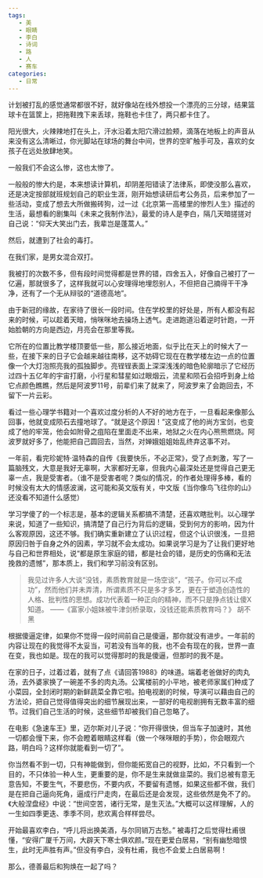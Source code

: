 ```yaml
---
tags:
   - 美
   - 眼睛
   - 李白
   - 诗词
   - 路
   - 人
   - 赛车
categories:
   - 日常
---
```



计划被打乱的感觉通常都很不好，就好像站在线外想投一个漂亮的三分球，结果篮球卡在篮筐上，把拖鞋拽下来丢球，拖鞋也卡住了，两只都卡住了。

阳光很大，火辣辣地打在头上，汗水沿着太阳穴滑过脸颊，滴落在地板上的声音从来没有这么清晰过，你光脚站在球场的舞台中间，世界的空旷触手可及，喜欢的女孩子在远处放肆地笑。

一般我们不会这么惨，这也太惨了。

一般般的惨大约是，本来想读计算机，却阴差阳错读了法律系，即使没那么喜欢，还是决定按部就班规划自己的职业生涯，刚开始想读研后考公务员，后来参加了一些活动，变成了想去大所做搬砖狗，过一过《北京第一高楼里的惨烈人生》描述的生活，最想看的剧集叫《未来之我制作法》，最爱的诗人是李白，隔几天暗搓搓对自己说：“仰天大笑出门去，我辈岂是蓬蒿人。”

然后，就遭到了社会的毒打。

在我们家，是男女混合双打。

我被打的次数不多，但有段时间觉得都是世界的错，四舍五入，好像自己被打了一亿遍，那就很多了，这样我就可以心安理得地埋怨别人，不但把自己摘得干干净净，还有了一个无从辩驳的“道德高地”。

由于新冠的缘故，在家待了很长一段时间。住在学校里的好处是，所有人都没有起来的时候，可以趁着天暗，悄咪咪地去操场上透气。走进跑道沿着逆时针跑，一开始脸朝的方向是西边，月亮会在那里等我。

它所在的位置比教学楼顶要低一些，那么接近地面，似乎比在天上的时候大了一些，在接下来的日子它会越来越往南移，这不妨碍它现在在教学楼左边一点的位置像一个大灯泡照亮我的孤独脚步。亮锃锃表面上深深浅浅的暗色轮廓暗示了它经历过四十五亿年的宇宙打磨，小行星和彗星如过眼烟云，流星和陨石会招呼到身上给它点颜色瞧瞧，然后是阿波罗11号，前辈们来了就来了，阿波罗来了会跑回去，不留下一片云彩。

看过一些心理学书籍对一个喜欢过度分析的人不好的地方在于，一旦看起来像那么回事，他就变成陨石去撞地球了。“就是这个原因！”这变成了他的尚方宝剑，也变成了他的牢笼，他会如附骨之疽陷在里面走不出来，地狱之火在内心熊熊燃烧。阿波罗就好多了，他能把自己圆回去，当然，对婵娥姐姐始乱终弃这事不对。

一年前，看完珍妮特·温特森的自传《我要快乐，不必正常》，受了点刺激，写了一篇脑残文，大意是我好无辜啊，大家都好无辜，但我内心最深处还是觉得自己更无辜一点，我是受害者。（谁不是受害者呢？类似的情况，<Educated>的作者处理得多棒，<Educated>看的时候没有太大的情感波澜，这可能和英文版有关，中文版《当你像鸟飞往你的山》还没看不知道什么感觉）

学习学傻了的一个标志是，基本的逻辑关系都搞不清楚，还喜欢瞎批判。以心理学来说，知道了一些知识，搞清楚了自己行为背后的逻辑，受到何方的影响，因为什么客观原因，这还不够。我们确实重新建立了认识过程，但这个认识很浅，一旦把原因归咎于自身之外的因素，学习就不会太成功。如果说学习是为了让我们更好地与自己和世界相处，说“都是原生家庭的错，都是社会的错，是历史的伤痛和无法挽救的遗憾”，那本质上，我们和学习前没有区别。

> 我见过许多人大谈“没钱，素质教育就是一场空谈”，“孩子。你可以不成功”，然而他们并未弄清，所谓素质不只是多才多艺，更在于塑造创造性的人格、批判性的思想。成功代表着一种正向的精神，而不只是挣点钱让傻X知道。
                    ——《富家小姐妹被牛津剑桥录取，没钱还能素质教育吗？》 胡不黑

根据傻逼定律，如果你不觉得一段时间前自己是傻逼，那你就没有进步。一年前的内容让现在的我觉得不太妥当，可若没有当年的我，也不会有现在的我，世界一直在变，我也如是。现在的我可以觉得那时的我是傻逼，但那时的我不是。

在家的日子，过着过着，就有了点《请回答1988》的味道。端着老爸做好的肉丸汤，去外婆家换了一碗差不多的肉丸汤。公寓楼前的小平地，被老师家属们种成了小菜园，全封闭时期的新鲜蔬菜全靠它啦。拍电视剧的时候，导演可以藉由自己的方法论，把自己觉得值得突出的细节展现出来，一部好的电视剧拥有无数丰富的细节。过我们自己生活的时候，这些细节却被我们自己忽略了。

在电影《急速车王》里，迈尔斯对儿子说：“你开得很快，但当车子加速时，其他一切都会慢下来，你不会瞪着眼睛这样看（做一个咪咪眼的手势），你会眼观六路，明白吗？这样你就能看到一切了”。

你当然看不到一切，只有神能做到，但你能拓宽自己的视野，比如，不只看到一个目的，不只体验一种人生，更重要的是，你不是生来就做韭菜的。我们总被有意无意告知，不要生气，不要悲伤，不要内疚，不要留有遗憾，如果这些都不做，我们是在把自己逼向死角，逼成行尸走肉，在最后还是会发现，这些依然是免不了的。《大般涅盘经》中说：“世间空苦，诸行无常，是生灭法。”大概可以这样理解，人的一生如四季更迭、季季不同，悲欢离合样样尝尽。

开始最喜欢李白，“呼儿将出换美酒，与尔同销万古愁。” 被毒打之后觉得杜甫很懂，“安得广厦千万间，大辟天下寒士俱欢颜。”现在更爱白居易，“别有幽愁暗恨生，此时无声胜有声。”但没有李白，没有杜甫，我也不会爱上白居易啊！

那么，德善最后和狗焕在一起了吗？
